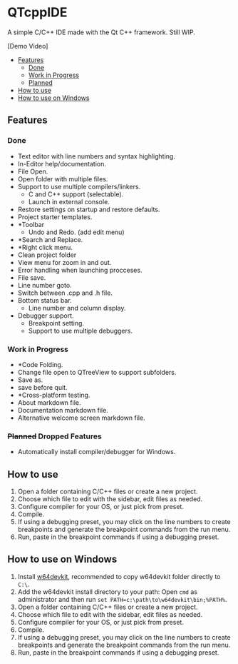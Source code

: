 # QTcppIDE
A simple C/C++ IDE made with the Qt C++ framework.
Still WIP.

[Demo Video]

<!-- TOC -->
- [Features](#features)
    - [Done](#done)
    - [Work in Progress](#work-in-progress)
    - [Planned](#planned)
- [How to use](#how-to-use)
- [How to use on Windows](#how-to-use-on-windows)
<!-- /TOC -->

## Features

### Done
- Text editor with line numbers and syntax highlighting.
- In-Editor help/documentation.
- File Open.
- Open folder with multiple files.
- Support to use multiple compilers/linkers.
    - C and C++ support (selectable).
    - Launch in external console.
- Restore settings on startup and restore defaults.
- Project starter templates.
- *Toolbar
    - Undo and Redo. (add edit menu)
- *Search and Replace.
- *Right click menu.
- Clean project folder
- View menu for zoom in and out.
- Error handling when launching procceses.
- File save.
- Line number goto.
- Switch between .cpp and .h file.
- Bottom status bar.
    - Line number and column display.
- Debugger support.
    - Breakpoint setting.
    - Support to use multiple debuggers.

### Work in Progress
- *Code Folding.
- Change file open to QTreeView to support subfolders.
- Save as.
- save before quit.
- *Cross-platform testing.
- About markdown file.
- Documentation markdown file.
- Alternative welcome screen markdown file.

### ~~Planned~~ Dropped Features
- Automatically install compiler/debugger for Windows.


## How to use
1. Open a folder containing C/C++ files or create a new project.
2. Choose which file to edit with the sidebar, edit files as needed.
3. Configure compiler for your OS, or just pick from preset.
4. Compile.
5. If using a debugging preset, you may click on the line numbers to create breakpoints and generate the breakpoint commands from the run menu.
6. Run, paste in the breakpoint commands if using a debugging preset.

## How to use on Windows
1. Install [w64devkit](https://github.com/skeeto/w64devkit), recommended to copy w64devkit folder directly to `C:\`.
2. Add the w64devkit install directory to your path: Open `cmd` as administrator and then run `set PATH=c:\path\to\w64devkit\bin;%PATH%`.
3. Open a folder containing C/C++ files or create a new project.
4. Choose which file to edit with the sidebar, edit files as needed.
5. Configure compiler for your OS, or just pick from preset.
6. Compile.
7. If using a debugging preset, you may click on the line numbers to create breakpoints and generate the breakpoint commands from the run menu.
8. Run, paste in the breakpoint commands if using a debugging preset.